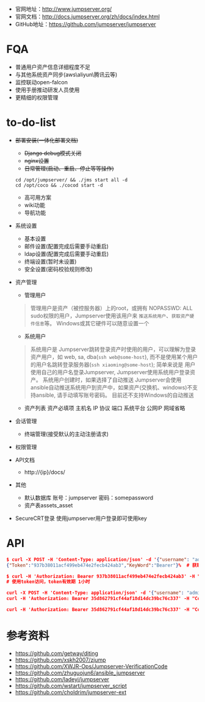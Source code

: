 - 官网地址：http://www.jumpserver.org/
- 官网文档：http://docs.jumpserver.org/zh/docs/index.html
- GitHub地址：https://github.com/jumpserver/jumpserver

# FQA
- 普通用户资产信息详细程度不足
- 与其他系统资产同步(aws\aliyun\腾讯云等)
- 监控联动open-falcon
- 使用手册推动研发人员使用
- 更精细的权限管理

# to-do-list
- ~~部署安装(一体化部署文档)~~
  - ~~Django debug模式关闭~~
  - ~~nginx设置~~
  - ~~日常管理(启动、重启、停止等等操作)~~
  ```
  cd /opt/jumpserver/ && ./jms start all -d
  cd /opt/coco && ./cocod start -d
  ```
  - 高可用方案
  - wiki功能
  - 导航功能

- 系统设置
  - 基本设置
  - 邮件设置(配置完成后需要手动重启)
  - ldap设置(配置完成后需要手动重启)
  - 终端设置(暂时未设置)
  - 安全设置(密码校验规则修改)

- 资产管理
  - 管理用户
  > 管理用户是资产（被控服务器）上的root，或拥有 NOPASSWD: ALL sudo权限的用户，Jumpserver使用该用户来 `推送系统用户`、`获取资产硬件信息`等。 Windows或其它硬件可以随意设置一个

  - 系统用户
  > 系统用户是 Jumpserver跳转登录资产时使用的用户，可以理解为登录资产用户，如 web, sa, dba(`ssh web@some-host`), 而不是使用某个用户的用户名跳转登录服务器(`ssh xiaoming@some-host`); 简单来说是 用户使用自己的用户名登录Jumpserver, Jumpserver使用系统用户登录资产。 系统用户创建时，如果选择了自动推送 Jumpserver会使用ansible自动推送系统用户到资产中，如果资产(交换机、windows)不支持ansible, 请手动填写账号密码。 目前还不支持Windows的自动推送

  - 资产列表
    资产必填项 主机名 IP 协议 端口 系统平台 公网IP 网域省略

- 会话管理
  - 终端管理(接受默认的主动注册请求)
- 权限管理

- API文档
  - http://{ip}/docs/
- 其他
  - 默认数据库 账号：jumpserver 密码：somepassword
  - 资产表assets_asset

- SecureCRT登录
  使用jumpserver用户登录即可使用key

# API
``` json
$ curl -X POST -H 'Content-Type: application/json' -d '{"username": "admin", "password": "admin"}' http://localhost/api/users/v1/token/  # 获取token
{"Token":"937b38011acf499eb474e2fecb424ab3","KeyWord":"Bearer"}%  # 获取到的token

$ curl -H 'Authorization: Bearer 937b38011acf499eb474e2fecb424ab3' -H "Content-Type:application/json" http://localhost/api/users/v1/users/
# 使用token访问，token有效期 1小时

curl -X POST -H 'Content-Type: application/json' -d '{"username": "admin", "password": "admin"}' http://localhost/api/users/v1/token/
curl -H 'Authorization: Bearer 35d862791cf44af18d14dc39bc76c337' -H "Content-Type:application/json" http://localhost/api/users/v1/users/

curl -H 'Authorization: Bearer 35d862791cf44af18d14dc39bc76c337' -H "Content-Type:application/json" -d '{"ip": "1.1.1.1", "hostname": "test01", "port": "22","admin_user_id":"f9ff44fc03c6489f8fabe0c816f2b579"}' http://localhost/api/assets/v1/assets/
```

# 参考资料
- https://github.com/getway/diting
- https://github.com/xskh2007/zjump
- https://github.com/XWJR-Ops/Jumpserver-VerificationCode
- https://github.com/zhuguojun6/ansible_jumpserver
- https://github.com/ladeyi/jumpserver
- https://github.com/wstart/jumpserver_script
- https://github.com/choldrim/jumpserver-ext
